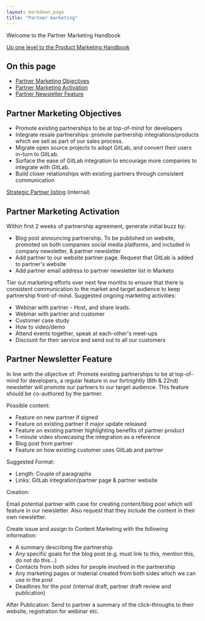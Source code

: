 ```yaml
---
layout: markdown_page
title: "Partner marketing"
---
```


Welcome to the Partner Marketing Handbook

[Up one level to the Product Marketing Handbook](/handbook/marketing/product-marketing/)    

## On this page
* [Partner Marketing Objectives](#partner-marketing-objectives)
* [Partner Marketing Activation](#partner-marketing-activation)
* [Partner Newsletter Feature](#partner-newsletter)

## Partner Marketing Objectives<a name="partner-marketing-objectives"></a>

- Promote existing partnerships to be at top-of-mind for developers
- Integrate resale partnerships: promote partnership integrations/products which we sell as part of our sales process.
- Migrate open source projects to adopt GitLab, and convert their users in-turn to GitLab.
- Surface the ease of GitLab integration to encourage more companies to integrate with GitLab.
- Build closer relationships with existing partners through consistent communication

[Strategic Partner listing](https://docs.google.com/document/d/1-oAf0tMlTrAaPAsG_8NLXrI3DEZqI5ZA0gW0lKxFjA4/edit) (internal)

## Partner Marketing Activation<a name="partner-marketing-activation"></a>

Within first 2 weeks of partnership agreement, generate initial buzz by:

- Blog post announcing partnership. To be published on website, promoted on both companies social media platforms, and included in company newsletter, & partner newsletter
- Add partner to our website partner page. Request that GitLab is added to partner's website
- Add partner email address to partner newsletter list in Marketo

Tier out marketing efforts over next few months to ensure that there is consistent communication to the market and target audience to keep partnership front-of-mind. Suggested ongoing marketing activities:

- Webinar with partner - Host, and share leads.
- Webinar with partner and customer
- Customer case study
- How to video/demo 
- Attend events together, speak at each-other's meet-ups
- Discount for their service and send out to all our customers

## Partner Newsletter Feature<a name="partner-newsletter"></a>

In line with the objective of: Promote existing partnerships to be at top-of-mind for developers, a regular feature in our fortnightly (8th & 22nd) newsletter will promote our partners to our target audience. This feature should be co-authored by the partner.

Possible content:

- Feature on new partner if signed
- Feature on existing partner if major update released
- Feature on existing partner highlighting benefits of partner product
- 1-minute video showcasing the integration as a reference
- Blog post from partner
- Feature on how existing customer uses GitLab and partner

Suggested Format:

- Length: Couple of paragraphs
- Links: GitLab integration/partner page & partner website

Creation:

Email potential partner with case for creating content/blog post which will feature in our newsletter. Also request that they include the content in their own newsletter. 

Create issue and assign to Content Marketing with the following information:
- A summary describing the partnership
- Any specific goals for the blog post (e.g. must link to this, mention this, do not do this...)
- Contacts from both sides for people involved in the partnership
- Any marketing pages or material created from both sides which we can use in the post
- Deadlines for the post (internal draft, partner draft review and publication)

After Publication: Send to partner a summary of the click-throughs to their website, registration for webinar etc. 

